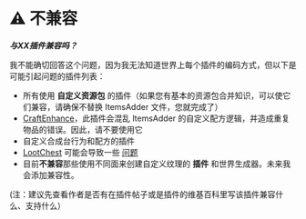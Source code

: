# ⚠ 不兼容

_**与XX插件兼容吗？**_

我不能确切回答这个问题，因为我无法知道世界上每个插件的编码方式，但以下是可能引起问题的插件列表：

* 所有使用 **自定义资源包** 的插件（如果您有基本的资源包合并知识，可以使它们兼容，请确保不替换 ItemsAdder 文件，您就完成了）
* [CraftEnhance](https://www.spigotmc.org/resources/custom-recipes-and-crafting-craftenhance.65058/)，此插件会混乱 ItemsAdder 的自定义配方逻辑，并造成重复物品的错误。因此，请不要使用它
* 自定义合成台行为和配方的插件
* [LootChest](https://www.spigotmc.org/resources/lootchest.61564/) 可能会导致一些 [问题](https://github.com/LoneDev6/ItemsAdder/issues/15#issuecomment-512990849)
* 目前**不兼容**那些使用不同面来创建自定义纹理的 **插件** 和世界生成器。未来我会添加兼容性。

(注：建议先查看作者是否有在插件帖子或是插件的维基百科里写该插件兼容什么、支持什么）

